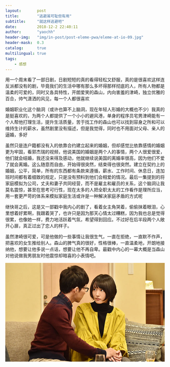 ```yaml
---
layout:       post
title:        "逃避虽可耻但有用"
subtitle:     "就这样逃避吧"
date:         2018-12-2 22:40:11
author:       "yaochh"
header-img:   "img/in-post/post-eleme-pwa/eleme-at-io-09.jpg"
header-mask:  0.3
catalog:      true
multilingual: true
tags:
    - 感想
---
```


用一个周末看了一部日剧，日剧短短的真的看得轻松又舒服，真的是很喜欢这样连反派都没有的剧，毕竟我们的生活中哪有那么多坏得那样彻底的人，所有人物都是温柔的可爱的，同时又各具特性，开朗爱笑的森山，内向害羞的津崎，独立优雅的百合，帅气潇洒的风见，每一个人都很喜欢

婚姻职业化这个脑洞（或许也算不上脑洞，现在年轻人形婚的大概也不少）我真的是挺喜欢的，为两个人都提供了一个小小的避风港，单身的程序员宅男津崎能有一个人帮他打理生活，提升生活质量，苦于找工作的森山也可以找到容身之所和可以维持生计的薪水，虽然剧里没有描述，但是我觉得，同时也不用面对父母、亲人的逼婚，多好

虽然只是连户籍都没有入的依靠合约建立起来的婚姻，但却感觉比依靠感情的婚姻更为牢固，看郭杰瑞的视频，他说美国的婚姻是两个人的事情，两个人很爱很爱，他们就会结婚，我还没来得及感动，他就继续说美国的离婚率很高，因为他们不爱了就会离婚。这么随意而自由，开始得很突然，结束得也很突然。建立在契约上的婚姻，公平，简单，所有的东西都有条款来遵循，薪水、工作时间、休息日，连加班时间都有着细致的规定，只是没有预料到他们会相爱的情况。最后一集提到的将家庭模拟为公司，丈夫和妻子共同经营，而不是雇主和雇员的关系，这个脑洞让我莫名震惊，甚至在思考可行性，现在太多的人把全职太太的工作看作是理所应当，用一套更严苛的体系来模拟家庭生活或许是一种解决家庭矛盾的方式呢

继快哥之后，这是又一部戳中我内心的剧了，看着女主角哭着，偷偷抹着眼泪，心里想着好累啊，我跟着哭了，也许只是因为那天心情太过糟糕，因为我也总是觉得很累，也像她一样，费力地活跃着气氛，希望得到回应。不过好在后半段两个人敞开心扉，真正过出了恋人的样子。

虽然津崎很可爱，可是他做的一些事情让我很生气，一直在拒绝，一直默不作声，把喜欢的女生推给别人。森山的脾气真的很好，性格很棒，一直温柔地，开朗地接纳他，想要让他多说一点话，想要让他不再自卑。最戳中内心的一幕大概是当森山对他说做我男朋友时他震惊却暗喜的小表情吧。

![图片ggl](/img/2018-12-02-01.jpg)




